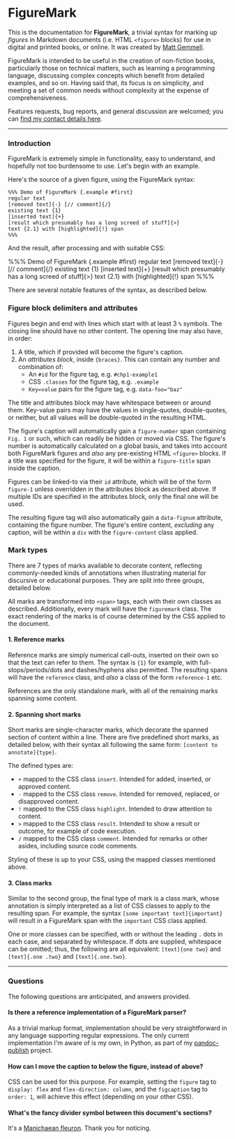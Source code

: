 # FigureMark

This is the documentation for **FigureMark**, a trivial syntax for marking up _figures_ in Markdown documents (i.e. HTML `<figure>` blocks) for use in digital and printed books, or online. It was created by [Matt Gemmell](https://mattgemmell.scot).

FigureMark is intended to be useful in the creation of non-fiction books, particularly those on technical matters, such as learning a programming language, discussing complex concepts which benefit from detailed examples, and so on. Having said that, its focus is on simplicity, and meeting a set of common needs without complexity at the expense of comprehensiveness.

Features requests, bug reports, and general discussion are welcomed; you can [find my contact details here](https://mattgemmell.scot/contact/).

---

### Introduction

FigureMark is extremely simple in functionality, easy to understand, and hopefully not too burdensome to use. Let's begin with an example.

Here's the source of a given figure, using the FigureMark syntax:

	%%% Demo of FigureMark {.example #first}
	regular text
	[removed text]{-} [// comment]{/}
	existing text {1}
	[inserted text]{+}
	[result which presumably has a long screed of stuff]{>}
	text {2.1} with [highlighted]{!} span
	%%%

And the result, after processing and with suitable CSS:

%%% Demo of FigureMark {.example #first}
regular text
[removed text]{-} [// comment]{/}
existing text {1}
[inserted text]{+}
[result which presumably has a long screed of stuff]{>}
text {2.1} with [highlighted]{!} span
%%%

There are several notable features of the syntax, as described below.

### Figure block delimiters and attributes

Figures begin and end with lines which start with at least 3 `%` symbols. The closing line should have no other content. The opening line may also have, in order:

1. A title, which if provided will become the figure's caption.
2. An _attributes block_, inside `{braces}`. This can contain any number and combination of:
	- An `#id` for the figure tag, e.g. `#chp1-example1`
	- CSS `.classes` for the figure tag, e.g. `.example`
	- `Key=value` pairs for the figure tag, e.g. `data-foo="baz"`

The title and attributes block may have whitespace between or around them. Key-value pairs may have the values in single-quotes, double-quotes, or neither, but all values will be double-quoted in the resulting HTML.

The figure's caption will automatically gain a `figure-number` span containing `Fig. 1` or such, which can readily be hidden or moved via CSS. The figure's number is automatically calculated on a global basis, and takes into account both FigureMark figures and _also_ any pre-existing HTML `<figure>` blocks. If a title was specified for the figure, it will be within a `figure-title` span inside the caption.

Figures can be linked-to via their `id` attribute, which will be of the form `figure-1` unless overridden in the attributes block as described above. If multiple IDs are specified in the attributes block, only the final one will be used.

The resulting figure tag will also automatically gain a `data-fignum` attribute, containing the figure number. The figure's entire content, _excluding_ any caption, will be within a `div` with the `figure-content` class applied.

### Mark types

There are 7 types of marks available to decorate content, reflecting commonly-needed kinds of annotations when illustrating material for discursive or educational purposes. They are split into three groups, detailed below.

All marks are transformed into `<span>` tags, each with their own classes as described. Additionally, every mark will have the `figuremark` class. The exact rendering of the marks is of course determined by the CSS applied to the document.

#### 1. Reference marks

Reference marks are simply numerical call-outs, inserted on their own so that the text can refer to them. The syntax is `{1}` for example, with full-stops/periods/dots and dashes/hyphens also permitted. The resulting spans will have the `reference` class, and _also_ a class of the form `reference-1` etc.

References are the only standalone mark, with all of the remaining marks spanning some content.

#### 2. Spanning short marks

Short marks are single-character marks, which decorate the spanned section of content within a line. There are five predefined short marks, as detailed below, with their syntax all following the same form: `[content to annotate]{type}`.

The defined types are:

- `+` mapped to the CSS class `insert`. Intended for added, inserted, or approved content.
- `-` mapped to the CSS class `remove`. Intended for removed, replaced, or disapproved content.
- `!` mapped to the CSS class `highlight`. Intended to draw attention to content.
- `>` mapped to the CSS class `result`. Intended to show a result or outcome, for example of code execution.
- `/` mapped to the CSS class `comment`. Intended for remarks or other asides, including source code comments.

Styling of these is up to your CSS, using the mapped classes mentioned above.

#### 3. Class marks

Similar to the second group, the final type of mark is a class mark, whose annotation is simply interpreted as a list of CSS classes to apply to the resulting span. For example, the syntax `[some important text]{important}` will result in a FigureMark span with the `important` CSS class applied.

One or more classes can be specified, with or without the leading `.` dots in each case, and separated by whitespace. If dots are supplied, whitespace can be omitted; thus, the following are all equivalent: `[text]{one two}` and `[text]{.one .two}` and `[text]{.one.two}`.

---

### Questions

The following questions are anticipated, and answers provided.

#### Is there a reference implementation of a FigureMark parser?

As a trivial markup format, implementation should be very straightforward in any language supporting regular expressions. The only current implementation I'm aware of is my own, in Python, as part of my [pandoc-publish](https://github.com/mattgemmell/pandoc-publish/) project.

#### How can I move the caption to below the figure, instead of above?

CSS can be used for this purpose. For example, setting the `figure` tag to `display: flex` and `flex-direction: column`, and the `figcaption` tag to `order: 1`, will achieve this effect (depending on your other CSS).

#### What's the fancy divider symbol between this document's sections?

It's a [Manichaean fleuron](https://en.wikipedia.org/wiki/Manichaean_script). Thank you for noticing.
